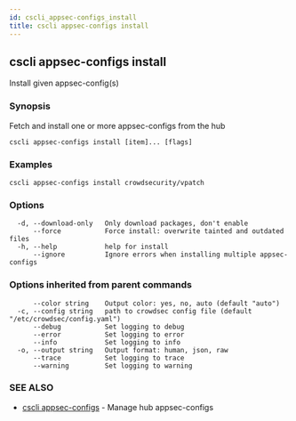 ```yaml
---
id: cscli_appsec-configs_install
title: cscli appsec-configs install
---
```

## cscli appsec-configs install

Install given appsec-config(s)

### Synopsis

Fetch and install one or more appsec-configs from the hub

```
cscli appsec-configs install [item]... [flags]
```

### Examples

```
cscli appsec-configs install crowdsecurity/vpatch
```

### Options

```
  -d, --download-only   Only download packages, don't enable
      --force           Force install: overwrite tainted and outdated files
  -h, --help            help for install
      --ignore          Ignore errors when installing multiple appsec-configs
```

### Options inherited from parent commands

```
      --color string    Output color: yes, no, auto (default "auto")
  -c, --config string   path to crowdsec config file (default "/etc/crowdsec/config.yaml")
      --debug           Set logging to debug
      --error           Set logging to error
      --info            Set logging to info
  -o, --output string   Output format: human, json, raw
      --trace           Set logging to trace
      --warning         Set logging to warning
```

### SEE ALSO

* [cscli appsec-configs](/cscli/cscli_appsec-configs.md)	 - Manage hub appsec-configs

